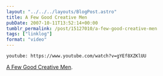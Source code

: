 ```yaml
---
layout: "../../../layouts/BlogPost.astro"
title: A Few Good Creative Men
pubDate: 2007-10-11T13:52:14+00:00
tumblr_permalink: /post/15127010/a-few-good-creative-men
tags: ["linklog"]
format: "video"
---
```


`youtube: https://www.youtube.com/watch?v=gYEf8XZKlUU`

[A Few Good Creative Men][1].

[1]: https://www.youtube.com/watch?v=gYEf8XZKlUU
